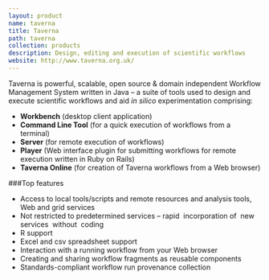 ```yaml
---
layout: product
name: taverna
title: Taverna
path: taverna
collection: products
description: Design, editing and execution of scientific workflows
website: http://www.taverna.org.uk/
---
```


Taverna is  powerful, scalable, open source & domain independent Workflow Management System written in Java – a suite of tools used to
design and execute scientific workflows and aid *in silico* experimentation comprising:

 *  **Workbench** (desktop client application)
 *  **Command Line Tool** (for a quick execution of workflows from a terminal)
 *  **Server** (for remote execution of workflows)
 *  **Player** (Web interface plugin for submitting workflows for remote execution written in Ruby on Rails)
 *  **Taverna Online** (for creation of Taverna workflows from a Web browser)

###Top features

 * Access to local tools/scripts and remote resources and analysis tools, Web and grid services
 * Not restricted to predetermined services – rapid  incorporation of  new  services  without  coding
 * R support
 * Excel and csv spreadsheet support
 * Interaction with a running workflow from your Web browser
 * Creating and sharing workflow fragments as reusable components
 * Standards-compliant workflow run provenance collection
